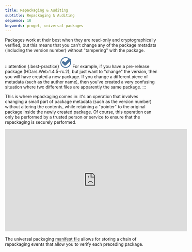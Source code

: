 ```yaml
---
title: Repackaging & Auditing
subtitle: Repackaging & Auditing
sequence: 10
keywords: proget, universal-packages
---
```

Packages work at their best when they are read-only and cryptographically verified, but this means that you can't change any of the package metadata (including the version number) without "tampering" with the package.

:::attention {.best-practice}
![](/resources/images/icons/best-practices.png) For example, if you have a pre-release package (HDars.Web:1.4.5-rc.2), but just want to "change" the version, then you will have created a new package. If you change a different piece of metadata (such as the author name), then you've created a very confusing situation where two different files are apparently the same package.
:::

This is where repackaging comes in: it's an operation that involves changing a small part of package metadata (such as the version number)  without altering the contents, while retaining a "pointer" to the original package inside the newly created package. Of course, this operation can only be performed by a trusted person or service to ensure that the repackaging is securely performed.

<iframe width="600" height="337" src="https://www.youtube.com/embed/BYfWcm7tppM" frameborder="0" allowfullscreen="true"></iframe>

The universal packaging [manifest file](/support/documentation/upack/universal-packages/metacontent-guidance/manifest-specification) allows for storing a chain of repackaging events that allow you to verify each preceding package.

